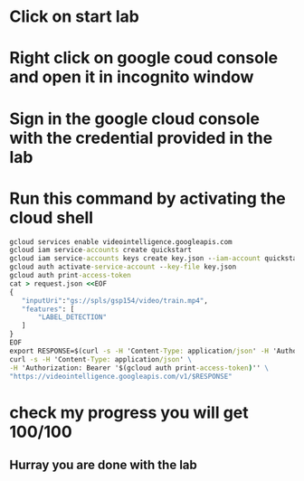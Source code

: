 # Click on start lab
# Right click on google coud console and open it in incognito window
# Sign in the google cloud console with the credential provided in the lab
# Run this command by activating the cloud shell

```cmd
gcloud services enable videointelligence.googleapis.com
gcloud iam service-accounts create quickstart
gcloud iam service-accounts keys create key.json --iam-account quickstart@$DEVSHELL_PROJECT_ID.iam.gserviceaccount.com
gcloud auth activate-service-account --key-file key.json
gcloud auth print-access-token
cat > request.json <<EOF
{
   "inputUri":"gs://spls/gsp154/video/train.mp4",
   "features": [
       "LABEL_DETECTION"
   ]
}
EOF
export RESPONSE=$(curl -s -H 'Content-Type: application/json' -H 'Authorization: Bearer '$(gcloud auth print-access-token)'' 'https://videointelligence.googleapis.com/v1/videos:annotate' -d @request.json | jq -r '.name')
curl -s -H 'Content-Type: application/json' \
-H 'Authorization: Bearer '$(gcloud auth print-access-token)'' \
"https://videointelligence.googleapis.com/v1/$RESPONSE"
```
# check my progress you will get 100/100
## Hurray you are done with the lab
